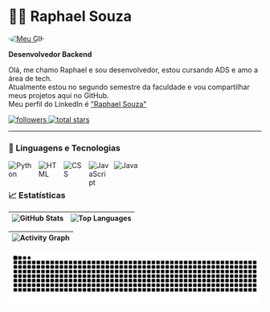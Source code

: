 # 👨‍💻 Raphael Souza 
<a href="https://github.com/GhostSouza145">
  <img src="https://user-images.githubusercontent.com/74038190/226127913-88de86d3-8437-45b9-a3b6-e746b47f655a.gif" 
       alt="Meu GIF" width="150" height="150" style="border-radius:50%;">
</a>

**Desenvolvedor Backend**

Olá, me chamo Raphael e sou desenvolvedor, estou cursando ADS e amo a área de tech.  
Atualmente estou no segundo semestre da faculdade e vou compartilhar meus projetos aqui no GitHub.  
Meu perfil do LinkedIn é ["Raphael Souza"](https://www.linkedin.com/in/raphael-souza-23ba8b242)

<p align="left">
  <a href="https://github.com/GhostSouza145?tab=followers">
    <img alt="followers" title="Follow me on Github" src="https://custom-icon-badges.demolab.com/github/followers/GhostSouza145?color=236ad3&labelColor=1155ba&style=for-the-badge&logo=github-add&label=seguidores&logoColor=white"/>
  </a>
  <a href="https://github.com/GhostSouza145?tab=repositories">
    <img alt="total stars" title="Total stars on GitHub" src="https://custom-icon-badges.demolab.com/github/stars/GhostSouza145?color=55960c&style=for-the-badge&labelColor=488207&logo=star"/>
  </a>
</p>

---

### 🤖 Linguagens e Tecnologias

<img align="left" alt="Python" title="Python" width="50px" style="padding-right: 10px;" src="https://cdn.jsdelivr.net/gh/devicons/devicon@latest/icons/python/python-original-wordmark.svg"/>
<img align="left" alt="HTML" title="HTML" width="40px" style="padding-right: 10px;" src="https://cdn.jsdelivr.net/gh/devicons/devicon@latest/icons/html5/html5-original.svg"/>
<img align="left" alt="CSS" title="CSS" width="40px" style="padding-right: 10px;" src="https://cdn.jsdelivr.net/gh/devicons/devicon@latest/icons/css3/css3-original.svg"/>
<img align="left" alt="JavaScript" title="JavaScript" width="40px" style="padding-right: 10px;" src="https://cdn.jsdelivr.net/gh/devicons/devicon@latest/icons/javascript/javascript-original.svg"/>
<img align="left" alt="Java" title="Java" width="50px" style="padding-right: 10px;" src="https://cdn.jsdelivr.net/gh/devicons/devicon@latest/icons/java/java-plain-wordmark.svg"/>

<br/><br/>

### 📈 Estatísticas

| ![GitHub Stats](https://github-readme-stats.vercel.app/api?username=GhostSouza145&show_icons=true&theme=tokyonight&include_all_commits=true&cache_seconds=60) | ![Top Languages](https://github-readme-stats.vercel.app/api/top-langs/?username=GhostSouza145&layout=compact&theme=tokyonight&langs_count=5&cache_seconds=60) |
|:----------------------------------------------------------------------------------------------------------------------------:|:----------------------------------------------------------------------------------------------------------------------------:|

| ![Activity Graph](https://github-readme-activity-graph.vercel.app/graph?username=GhostSouza145&theme=tokyo-night&area=true&hide_border=true) |
|:----------------------------------------------------------------------------------------------------------------------------:|

<p align="center">
  <picture>
    <source media="(prefers-color-scheme: dark)" srcset="https://raw.githubusercontent.com/GhostSouza145/GhostSouza145/output/github-contribution-grid-snake-dark.svg">
    <source media="(prefers-color-scheme: light)" srcset="https://raw.githubusercontent.com/GhostSouza145/GhostSouza145/output/github-contribution-grid-snake-dark.svg">
    <img alt="github contribution grid snake animation" src="https://raw.githubusercontent.com/GhostSouza145/GhostSouza145/output/github-contribution-grid-snake.svg">
  </picture>
</p>

<br><br>
